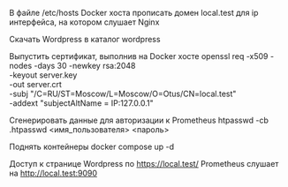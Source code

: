 В файле /etc/hosts Docker хоста прописать домен local.test для ip интерфейса, на котором слушает Nginx

Скачать Wordpress в каталог wordpress

Выпустить сертификат, выполнив на Docker хосте
openssl req -x509 -nodes -days 30 -newkey rsa:2048 \
    -keyout server.key \
    -out server.crt \
    -subj "/C=RU/ST=Moscow/L=Moscow/O=Otus/CN=local.test" \
    -addext "subjectAltName = IP:127.0.0.1" 

Сгенерировать данные для авторизации к Prometheus
htpasswd -cb .htpasswd <имя_пользователя> <пароль>  

Поднять контейнеры
docker compose up -d

Доступ к странице Wordpress по https://local.test/
Prometheus слушает на http://local.test:9090



